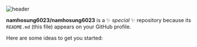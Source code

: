 ![header](https://capsule-render.vercel.app/api?type=waving&color=gradient&height=120&animation=fadeIn&section=footer&text=🚗🚘🚛&fontAlign=70)

**namhosung6023/namhosung6023** is a ✨ _special_ ✨ repository because its `README.md` (this file) appears on your GitHub profile.

Here are some ideas to get you started:
